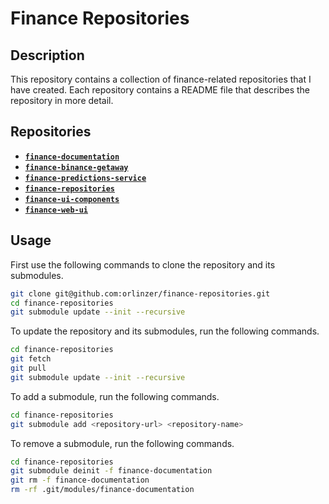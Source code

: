 # Finance Repositories

## Description

This repository contains a collection of finance-related repositories that I have created. Each repository contains a README file that describes the repository in more detail.

## Repositories

- [**`finance-documentation`**](https://github.com/orlinzer/finance-documentation)
- [**`finance-binance-getaway`**](https://github.com/orlinzer/finance-binance-getaway)
- [**`finance-predictions-service`**](https://github.com/orlinzer/finance-predictions-service)
- [**`finance-repositories`**](https://github.com/orlinzer/finance-repositories)
- [**`finance-ui-components`**](https://github.com/orlinzer/finance-ui-components)
- [**`finance-web-ui`**](https://github.com/orlinzer/finance-web-ui)

## Usage

First use the following commands to clone the repository and its submodules.

```bash
git clone git@github.com:orlinzer/finance-repositories.git
cd finance-repositories
git submodule update --init --recursive
```

To update the repository and its submodules, run the following commands.

```bash
cd finance-repositories
git fetch
git pull
git submodule update --init --recursive
```

To add a submodule, run the following commands.

```bash
cd finance-repositories
git submodule add <repository-url> <repository-name>
```

To remove a submodule, run the following commands.

```bash
cd finance-repositories
git submodule deinit -f finance-documentation
git rm -f finance-documentation
rm -rf .git/modules/finance-documentation
```

